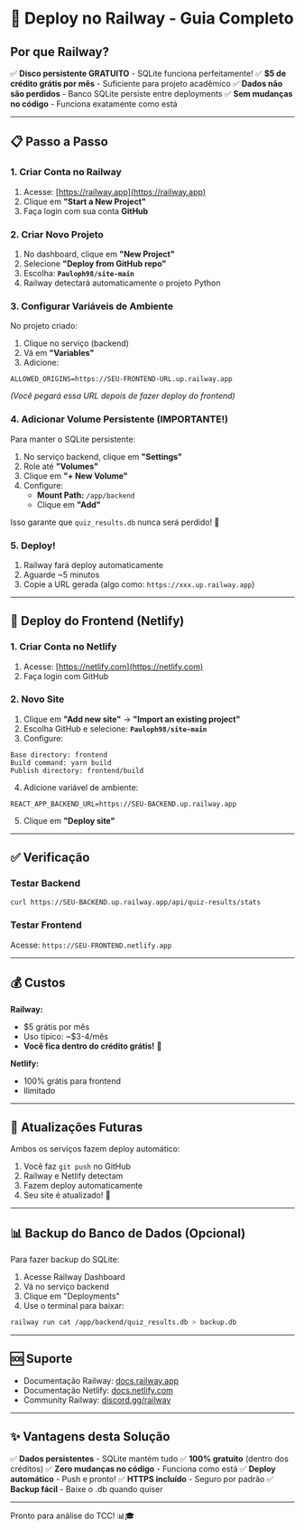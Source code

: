 # 🚂 Deploy no Railway - Guia Completo

## Por que Railway?

✅ **Disco persistente GRATUITO** - SQLite funciona perfeitamente!
✅ **$5 de crédito grátis por mês** - Suficiente para projeto acadêmico
✅ **Dados não são perdidos** - Banco SQLite persiste entre deployments
✅ **Sem mudanças no código** - Funciona exatamente como está

---

## 📋 Passo a Passo

### 1. Criar Conta no Railway

1. Acesse: [https://railway.app](https://railway.app)
2. Clique em **"Start a New Project"**
3. Faça login com sua conta **GitHub**

### 2. Criar Novo Projeto

1. No dashboard, clique em **"New Project"**
2. Selecione **"Deploy from GitHub repo"**
3. Escolha: **`Pauloph98/site-main`**
4. Railway detectará automaticamente o projeto Python

### 3. Configurar Variáveis de Ambiente

No projeto criado:

1. Clique no serviço (backend)
2. Vá em **"Variables"**
3. Adicione:

```
ALLOWED_ORIGINS=https://SEU-FRONTEND-URL.up.railway.app
```

*(Você pegará essa URL depois de fazer deploy do frontend)*

### 4. Adicionar Volume Persistente (IMPORTANTE!)

Para manter o SQLite persistente:

1. No serviço backend, clique em **"Settings"**
2. Role até **"Volumes"**
3. Clique em **"+ New Volume"**
4. Configure:
   - **Mount Path:** `/app/backend`
   - Clique em **"Add"**

Isso garante que `quiz_results.db` nunca será perdido! 💾

### 5. Deploy!

1. Railway fará deploy automaticamente
2. Aguarde ~5 minutos
3. Copie a URL gerada (algo como: `https://xxx.up.railway.app`)

---

## 🎨 Deploy do Frontend (Netlify)

### 1. Criar Conta no Netlify

1. Acesse: [https://netlify.com](https://netlify.com)
2. Faça login com GitHub

### 2. Novo Site

1. Clique em **"Add new site"** → **"Import an existing project"**
2. Escolha GitHub e selecione: **`Pauloph98/site-main`**
3. Configure:

```
Base directory: frontend
Build command: yarn build
Publish directory: frontend/build
```

4. Adicione variável de ambiente:

```
REACT_APP_BACKEND_URL=https://SEU-BACKEND.up.railway.app
```

5. Clique em **"Deploy site"**

---

## ✅ Verificação

### Testar Backend
```bash
curl https://SEU-BACKEND.up.railway.app/api/quiz-results/stats
```

### Testar Frontend
Acesse: `https://SEU-FRONTEND.netlify.app`

---

## 💰 Custos

**Railway:**
- $5 grátis por mês
- Uso típico: ~$3-4/mês
- **Você fica dentro do crédito grátis!** 🎉

**Netlify:**
- 100% grátis para frontend
- Ilimitado

---

## 🔄 Atualizações Futuras

Ambos os serviços fazem deploy automático:
1. Você faz `git push` no GitHub
2. Railway e Netlify detectam
3. Fazem deploy automaticamente
4. Seu site é atualizado! 🚀

---

## 📊 Backup do Banco de Dados (Opcional)

Para fazer backup do SQLite:

1. Acesse Railway Dashboard
2. Vá no serviço backend
3. Clique em "Deployments"
4. Use o terminal para baixar:

```bash
railway run cat /app/backend/quiz_results.db > backup.db
```

---

## 🆘 Suporte

- Documentação Railway: [docs.railway.app](https://docs.railway.app)
- Documentação Netlify: [docs.netlify.com](https://docs.netlify.com)
- Community Railway: [discord.gg/railway](https://discord.gg/railway)

---

## ✨ Vantagens desta Solução

✅ **Dados persistentes** - SQLite mantém tudo
✅ **100% gratuito** (dentro dos créditos)
✅ **Zero mudanças no código** - Funciona como está
✅ **Deploy automático** - Push e pronto!
✅ **HTTPS incluído** - Seguro por padrão
✅ **Backup fácil** - Baixe o .db quando quiser

---

Pronto para análise do TCC! 📊🎓
